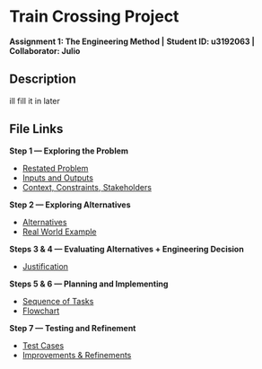 # Train Crossing Project

**Assignment 1: The Engineering Method |**
**Student ID: u3192063 |**
**Collaborator: Julio**


## Description
ill fill it in later

## File Links
 **Step 1 — Exploring the Problem**
- [Restated Problem](Step1_Exploring-the-Problem/Restated-Problem.md)
- [Inputs and Outputs](Step1_Exploring-the-Problem/Inputs-and-Outputs.md)
- [Context, Constraints, Stakeholders](Step1_Exploring-the-Problem/Context-Constraints-Stakeholders.md)

**Step 2 — Exploring Alternatives**
- [Alternatives](Step2_Exploring-Alternatives/Alternatives.md)
- [Real World Example](Step2_Exploring-Alternatives/Real-World-Example.md)

**Steps 3 & 4 — Evaluating Alternatives + Engineering Decision**
- [Justification](Step3-4_Evaluating-Alts-and-Engineering-Decision/Justification.md)

**Steps 5 & 6 — Planning and Implementing**
- [Sequence of Tasks](Step5-6_Planning-and-Implementation/Sequence-of-Tasks.txt)
- [Flowchart](Step5-6_Planning-and-Implementation/Flowchart.png)

**Step 7 — Testing and Refinement**
- [Test Cases](Step7_Testing/Test-Cases.md)
- [Improvements & Refinements](Step7_Testing/Improvements-and-Refinements.md)
